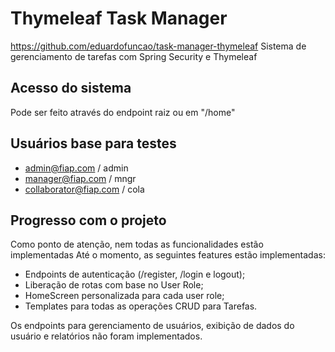 # Thymeleaf Task Manager
https://github.com/eduardofuncao/task-manager-thymeleaf
Sistema de gerenciamento de tarefas com Spring Security e Thymeleaf

## Acesso do sistema
Pode ser feito através do endpoint raiz ou em "/home"

## Usuários base para testes
- admin@fiap.com / admin
- manager@fiap.com / mngr
- collaborator@fiap.com / cola

## Progresso com o projeto
Como ponto de atenção, nem todas as funcionalidades estão implementadas
Até o momento, as seguintes features estão implementadas:
- Endpoints de autenticação (/register, /login e logout);
- Liberação de rotas com base no User Role;
- HomeScreen personalizada para cada user role;
- Templates para todas as operações CRUD para Tarefas.

Os endpoints para gerenciamento de usuários, exibição de dados do usuário e relatórios não foram implementados.
